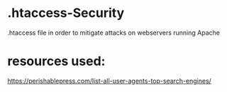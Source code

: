 # .htaccess-Security

.htaccess file in order to mitigate attacks on webservers running Apache

# resources used:

https://perishablepress.com/list-all-user-agents-top-search-engines/
